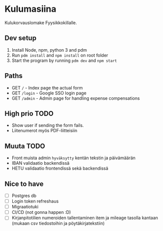 # Kulumasiina

Kulukorvauslomake Fyysikkokillalle.

## Dev setup

1. Install Node, npm, python 3 and pdm
2. Run `pdm install` and `npm install` on root folder
3. Start the program by running `pdm dev` and `npm start`

## Paths

- GET `/` - Index page the actual form
- GET `/login` - Google SSO login page
- GET `/admin` - Admin page for handling expense compensations

## High prio TODO

- Show user if sending the form fails.
- Liitenumerot myös PDF-liitteisiin

## Muuta TODO

- Front muista admin `hyväksytty` kentän tekstin ja päivämäärän
- IBAN validaatio backendissä
- HETU validaatio frontendissä sekä backendissä

## Nice to have

- [ ] Postgres db
- [ ] Login token refreshaus
- [ ] Migraatiotuki
- [ ] CI/CD (not gonna happen :D)
- [ ] Kirjanpitotilien numeroiden tallentaminen item ja mileage tasolla kantaan (mukaan csv tiedostoihin ja pöytäkirjatekstiin)
